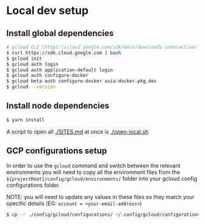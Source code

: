 # Local dev setup

## Install global dependencies

```sh
# gcloud CLI (https://cloud.google.com/sdk/docs/downloads-interactive)
$ curl https://sdk.cloud.google.com | bash
$ gcloud init
$ gcloud auth login
$ gcloud auth application-default login
$ gcloud auth configure-docker
$ gcloud beta auth configure-docker asia-docker.pkg.dev
$ gcloud --version
```

## Install node dependencies

```sh
$ yarn install
```

A script to open all [./SITES.md](./SITES.md) at once is [./open-local.sh](../open-local.sh)

## GCP configurations setup

In order to use the `gcloud` command and switch between the relevant environments you will need to copy all the environment files from the `${projectRoot}/config/gcloud/environments/` folder into your gcloud config configurations folder.

NOTE: you will need to update any values in these files so they match your specific details (EG: `account = <your-email-address>`)

```sh
$ cp -r ./config/gcloud/configurations/ ~/.config/gcloud/configurations/
```

